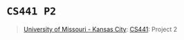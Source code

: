 # `CS441 P2`
> [University of Missouri - Kansas City](https://www.umkc.edu/): [CS441](https://catalog.umkc.edu/search/?P=COMP-SCI%20441): Project 2
